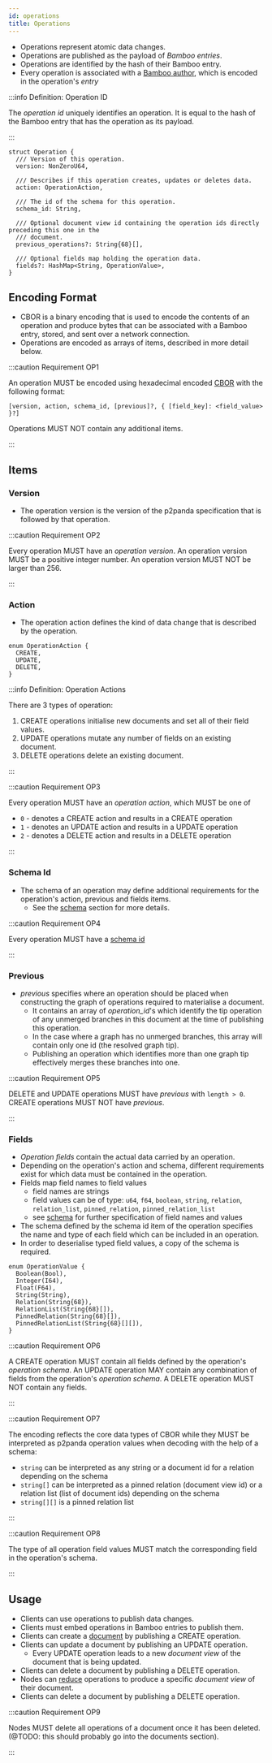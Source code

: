 ```yaml
---
id: operations
title: Operations
---
```


- Operations represent atomic data changes.
- Operations are published as the payload of _Bamboo entries_.
- Operations are identified by the hash of their Bamboo entry.
- Every operation is associated with a [Bamboo author][key-pairs], which is encoded in the operation's _entry_

:::info Definition: Operation ID

The _operation id_ uniquely identifies an operation. It is equal to the hash of the Bamboo entry that has the operation as its payload.

:::

```
struct Operation {
  /// Version of this operation.
  version: NonZeroU64,

  /// Describes if this operation creates, updates or deletes data.
  action: OperationAction,

  /// The id of the schema for this operation.
  schema_id: String,

  /// Optional document view id containing the operation ids directly preceding this one in the
  /// document.
  previous_operations?: String{68}[],

  /// Optional fields map holding the operation data.
  fields?: HashMap<String, OperationValue>,
}
```

## Encoding Format

- CBOR is a binary encoding that is used to encode the contents of an operation and produce bytes that can be associated with a Bamboo entry, stored, and sent over a network connection.
- Operations are encoded as arrays of items, described in more detail below.

:::caution Requirement OP1

An operation MUST be encoded using hexadecimal encoded [CBOR][cbor] with the following format:

`[version, action, schema_id, [previous]?, { [field_key]: <field_value> }?]`

Operations MUST NOT contain any additional items.

:::

## Items

### Version

- The operation version is the version of the p2panda specification that is followed by that operation.

:::caution Requirement OP2

Every operation MUST have an _operation version_. An operation version MUST be a positive integer number. An operation version MUST NOT be larger than 256.

:::

### Action

- The operation action defines the kind of data change that is described by the operation.

```
enum OperationAction {
  CREATE,
  UPDATE,
  DELETE,
}
```

:::info Definition: Operation Actions

There are 3 types of operation:

1. CREATE operations initialise new documents and set all of their field values.
2. UPDATE operations mutate any number of fields on an existing document.
3. DELETE operations delete an existing document.

:::

:::caution Requirement OP3

Every operation MUST have an _operation action_, which MUST be one of

- `0` - denotes a CREATE action and results in a CREATE operation
- `1` - denotes an UPDATE action and results in a UPDATE operation
- `2` - denotes a DELETE action and results in a DELETE operation

:::

### Schema Id

- The schema of an operation may define additional requirements for the operation's action, previous and fields items.
  - See the [schema][schema] section for more details.

:::caution Requirement OP4

Every operation MUST have a [schema id][schema]

:::

### Previous

- _previous_ specifies where an operation should be placed when constructing the graph of operations required to materialise a document.
  - It contains an array of _operation_id_'s which identify the tip operation of any unmerged branches in this document at the time of
    publishing this operation.
  - In the case where a graph has no unmerged branches, this array will contain only one id (the resolved graph tip).
  - Publishing an operation which identifies more than one graph tip effectively merges these branches into one.

:::caution Requirement OP5

DELETE and UPDATE operations MUST have _previous_ with `length > 0`. CREATE operations MUST NOT have _previous_.

:::

### Fields

- _Operation fields_ contain the actual data carried by an operation.
- Depending on the operation's action and schema, different requirements exist for which data must be contained in the operation.
- Fields map field names to field values
  - field names are strings
  - field values can be of type: `u64`, `f64`, `boolean`, `string`, `relation`, `relation_list`, `pinned_relation`, `pinned_relation_list`
  - see [schema][schema] for further specification of field names and values
- The schema defined by the schema id item of the operation specifies the name and type of each field which can be included in an operation.
- In order to deserialise typed field values, a copy of the schema is required.

```
enum OperationValue {
  Boolean(Bool),
  Integer(I64),
  Float(F64),
  String(String),
  Relation(String{68}),
  RelationList(String{68}[]),
  PinnedRelation(String{68}[]),
  PinnedRelationList(String{68}[][]),
}
```

:::caution Requirement OP6

A CREATE operation MUST contain all fields defined by the operation's _operation schema_.
An UPDATE operation MAY contain any combination of fields from the operation's _operation schema_.
A DELETE operation MUST NOT contain any fields.

:::

:::caution Requirement OP7

The encoding reflects the core data types of CBOR while they MUST be interpreted as p2panda operation values when decoding with the help of a schema:

- `string` can be interpreted as any string or a document id for a relation depending on the schema
- `string[]` can be interpreted as a pinned relation (document view id) or a relation list (list of document ids) depending on the schema
- `string[][]` is a pinned relation list

:::

:::caution Requirement OP8

The type of all operation field values MUST match the corresponding field in the operation's schema.

:::

## Usage

- Clients can use operations to publish data changes.
- Clients must embed operations in Bamboo entries to publish them.
- Clients can create a [document][document] by publishing a CREATE operation.
- Clients can update a document by publishing an UPDATE operation.
  - Every UPDATE operation leads to a new _document view_ of the document that is being updated.
- Clients can delete a document by publishing a DELETE operation.
- Nodes can [reduce][reduce] operations to produce a specific _document view_ of their document.
- Clients can delete a document by publishing a DELETE operation.

:::caution Requirement OP9

Nodes MUST delete all operations of a document once it has been deleted. (@TODO: this should probably go into the documents section).

:::

[cbor]: https://cbor.io/
[document]: /specification/data-types/documents
[key-pairs]: /specification/data-types/key-pairs
[reduce]: /specification/data-types/documents#reduction
[schema]: /specification/data-types/schemas
[snake_case]: https://en.wikipedia.org/wiki/Snake_case
